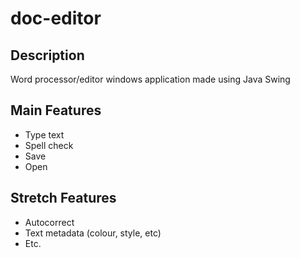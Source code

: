 # doc-editor
## Description
Word processor/editor windows application made using Java Swing
## Main Features
* Type text
* Spell check
* Save
* Open

## Stretch Features
* Autocorrect
* Text metadata (colour, style, etc)
* Etc.

